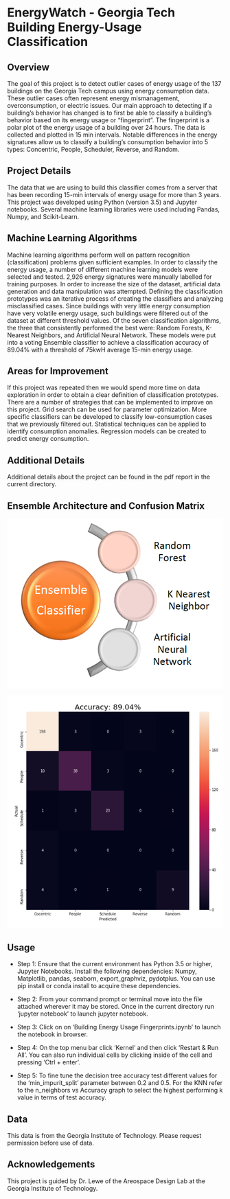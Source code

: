 

# EnergyWatch - Georgia Tech Building Energy-Usage Classification

## Overview
The goal of this project is to detect outlier cases of energy usage of the 137 buildings on the Georgia Tech campus using energy consumption data. These outlier cases often represent energy mismanagement, overconsumption, or electric issues. Our main approach to detecting if a building’s behavior has changed is to first be able to classify a building’s behavior based on its energy usage or “fingerprint”. The fingerprint is a polar plot of the energy usage of a building over 24 hours. The data is collected and plotted in 15 min intervals. Notable differences in the energy signatures allow us to classify a building’s consumption behavior into 5 types: Concentric, People, Scheduler, Reverse, and Random. 

## Project Details
The data that we are using to build this classifier comes from a server that has been recording 15-min intervals of energy usage for more than 3 years. This project was developed using Python (version 3.5) and Jupyter notebooks. Several machine learning libraries were used including Pandas, Numpy, and Scikit-Learn. 

## Machine Learning Algorithms
Machine learning algorithms perform well on pattern recognition (classification) problems given sufficient examples. In order to classify the energy usage, a number of different machine learning models were selected and tested. 2,926 energy signatures were manually labelled for training purposes. In order to increase the size of the dataset, artificial data generation and data manipulation was attempted. Defining the classification prototypes was an iterative process of creating the classifiers and analyzing misclassified cases. Since buildings with very little energy consumption have very volatile energy usage, such buildings were filtered out of the dataset at different threshold values. Of the seven classification algorithms, the three that consistently performed the best were: Random Forests, K-Nearest Neighbors, and Artificial Neural Network. These models were put into a voting Ensemble classifier to achieve a classification accuracy of 89.04% with a threshold of 75kwH average 15-min energy usage. 

## Areas for Improvement
If this project was repeated then we would spend more time on data exploration in order to obtain a clear definition of classification prototypes.
There are a number of strategies that can be implemented to improve on this project. Grid search can be used for parameter optimization. More specific classifiers can be developed to classify low-consumption cases that we previously filtered out. Statistical techniques can be applied to identify consumption anomalies. Regression models can be created to predict energy consumption.

## Additional Details
Additional details about the project can be found in the pdf report in the current directory.

## Ensemble Architecture and Confusion Matrix
![Overview](readme/img1.PNG)

![Overview](readme/img2.PNG)

## Usage
* Step 1: Ensure that the current environment has Python 3.5 or higher, Jupyter Notebooks. Install the following dependencies: Numpy, Matplotlib, pandas, seaborn, export_graphviz, pydotplus. You can use pip install or conda install to acquire these dependencies.

* Step 2: From your command prompt or terminal move into the file attached wherever it may be stored. Once in the current directory run ‘jupyter notebook’ to launch jupyter notebook.

* Step 3: Click on on ‘Building Energy Usage Fingerprints.ipynb’ to launch the notebook in browser. 

* Step 4: On the top menu bar click ‘Kernel’ and then click ‘Restart & Run All’. You can also run individual cells by clicking inside of the cell and pressing ‘Ctrl + enter’.

* Step 5: To fine tune the decision tree accuracy test different values for the ‘min_impurit_split’ parameter between 0.2 and 0.5. For the KNN refer to the n_neighbors vs Accuracy graph to select the highest performing k value in terms of test accuracy.

## Data
This data is from the Georgia Institute of Technology. Please request permission before use of data.

## Acknowledgements
This project is guided by Dr. Lewe of the Areospace Design Lab at the Georgia Institute of Technology.